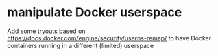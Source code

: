 # manipulate Docker userspace
Add some tryouts based on https://docs.docker.com/engine/security/userns-remap/
to have Docker containers running in a different (limited) userspace

